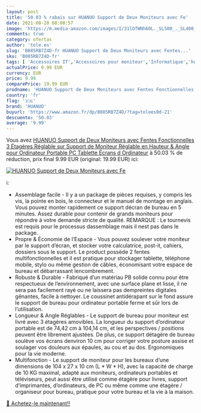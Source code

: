 ```yaml
---
layout: post
title: '50.03 % rabais sur HUANUO Support de Deux Moniteurs avec Fe'
date: 2021-08-20 08:08:57
image: 'https://m.media-amazon.com/images/I/31lOfWNh60L._SL500_._SL400_.jpg'
comments: true
category: ofertas
author: 'tole.es'
slug: 'B085RB7Z4D-fr HUANUO Support de Deux Moniteurs avec Fentes...'
sku: 'B085RB7Z4D-fr'
tags: [ 'Accessoires IT','Accessoires pour moniteur','Informatique','huanuo', ]
actualPrice: 9.99 EUR
currency: EUR
price: 9.99
comparePrice: 19.99 EUR
prodname: 'HUANUO Support de Deux Moniteurs avec Fentes Fonctionnelles  3 Étagères Réglable sur Support de Moniteur Réglable en Hauteur & Angle pour Ordinateur Portable PC Tablette Écrans d Ordinateur'
country: 'fr'
flag: '🇫🇷'
brand: 'HUANUO'
buyurl: 'https://www.amazon.fr/dp/B085RB7Z4D/?tag=tolees0d-21'
descuento: '50.03'
average: '9.99'
---
```


Vous avez [HUANUO Support de Deux Moniteurs avec Fentes Fonctionnelles  3 Étagères Réglable sur Support de Moniteur Réglable en Hauteur & Angle pour Ordinateur Portable PC Tablette Écrans d Ordinateur](https://www.amazon.fr/dp/B085RB7Z4D/?tag=tolees0d-21)  à  50.03 % de réduction, prix final  9.99 EUR (original: 19.99 EUR) ici:

[![HUANUO Support de Deux Moniteurs avec Fe](https://m.media-amazon.com/images/I/31lOfWNh60L._SL500_._SL400_.jpg)](https://www.amazon.fr/dp/B085RB7Z4D/?tag=tolees0d-21)

ℹ️:

- Assemblage facile - Il y a un package de pièces requises, y compris les vis, la pointe en bois, le connecteur et le manuel de montage en anglais. Vous pouvez monter rapidement ce support décran de bureau en 5 minutes. Assez durable pour contenir de grands moniteurs pour répondre à votre demande stricte de qualité. REMARQUE : Le tournevis est requis pour le processus dassemblage mais il nest pas dans le package.
- Propre & Économie de l’Espace - Vous pouvez soulever votre moniteur par le support d’écran, et stocker votre calculatrice, post-it, cahiers, dossiers sous le support. Le product possède 2 fentes multifonctionnelles et il est pratique pour stockager tablette, téléphone mobile, stylo ou même gestion de câbles, économisant votre espace de bureau et débarrassant lencombrement.
- Robuste & Durable - Fabriqué d’un matériau PB solide connu pour être respectueux de l’environnement, avec une surface plane et lisse, il ne sera pas facilement rayé ou ne laissera pas dempreintes digitales gênantes, facile à nettoyer. Le coussinet antidérapant sur le fond assure le support de bureau pour ordinateur portable ferme et sûr lors de l’utilisation.
- Longueur & Angle Réglables - Le support de bureau pour moniteur est livré avec 3 étagères amovibles. La longueur du support d’ordinateur portable est de 74,42 cm à 104,14 cm, et les perspectives / positions peuvent être librement ajustées. De plus, ce support détagère de bureau soulève vos écrans denviron 10 cm pour corriger votre posture assise et soulager vos douleurs aux épaules, au cou et au dos. Ergonomiques pour la vie moderne.
- Multifonction - Le support de moniteur pour les bureaux d’une dimensions de 104 x 27 x 10 cm (L * W * H), avec la capacité de charge de 10 KG maximal, adapté aux moniteurs, ordinateurs portables et téléviseurs, peut aussi être utilisé comme étagère pour livres, support d’imprimantes, d’ordinateurs, de PC ou même comme une étagère / organiseur pour bureau, pratique pour votre bureau et la vie à la maison.

[🛒 Achetez-le maintenant!!](https://www.amazon.fr/dp/B085RB7Z4D/?tag=tolees0d-21)

